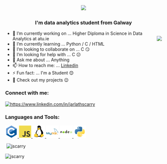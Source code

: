 <h1 align="center">
    <img src="https://readme-typing-svg.herokuapp.com/?font=Teko&size=55&center=true&vCenter=true&width=500&height=70&duration=5000&lines=Hi+There!+👋;+Welcome+to+my+Github+page!;" />
</h1>

<h3 align="center">I'm data analytics student from Galway</h3>

- 🔭 I’m currently working on ... Higher Diploma in Science in Data Analytics at atu.ie <img align="right" src="https://visitor-badge.laobi.icu/badge?page_id=JScarry.JScarry" />
- 🌱 I’m currently learning ... Python / C / HTML
- 👯 I’m looking to collaborate on ... C :smirk:
- 🤔 I’m looking for help with ... C :confused:
- 💬 Ask me about ... Anything
- 📫 How to reach me: ... [Linkedin](https://www.linkedin.com/in/jarlathscarry)
- ⚡ Fun fact: ... I'm a Student :blush:
- 👋 Check out my projects  😉

<h3 align="left">Connect with me:</h3>
<p align="left">
<a href="https://linkedin.com/in/https://www.linkedin.com/in/jarlathscarry" target="blank"><img align="center" src="https://raw.githubusercontent.com/rahuldkjain/github-profile-readme-generator/master/src/images/icons/Social/linked-in-alt.svg" alt="https://www.linkedin.com/in/jarlathscarry" height="30" width="40" /></a>
</p>

<h3 align="left">Languages and Tools:</h3>
<p align="left"> <a href="https://www.cprogramming.com/" target="_blank" rel="noreferrer"> <img src="https://raw.githubusercontent.com/devicons/devicon/master/icons/c/c-original.svg" alt="c" width="40" height="40"/> </a> <a href="https://developer.mozilla.org/en-US/docs/Web/JavaScript" target="_blank" rel="noreferrer"> <img src="https://raw.githubusercontent.com/devicons/devicon/master/icons/javascript/javascript-original.svg" alt="javascript" width="40" height="40"/> </a> <a href="https://www.linux.org/" target="_blank" rel="noreferrer"> <img src="https://raw.githubusercontent.com/devicons/devicon/master/icons/linux/linux-original.svg" alt="linux" width="40" height="40"/> </a> <a href="https://www.mysql.com/" target="_blank" rel="noreferrer"> <img src="https://raw.githubusercontent.com/devicons/devicon/master/icons/mysql/mysql-original-wordmark.svg" alt="mysql" width="40" height="40"/> </a> <a href="https://nodejs.org" target="_blank" rel="noreferrer"> <img src="https://raw.githubusercontent.com/devicons/devicon/master/icons/nodejs/nodejs-original-wordmark.svg" alt="nodejs" width="40" height="40"/> </a> <a href="https://www.python.org" target="_blank" rel="noreferrer"> <img src="https://raw.githubusercontent.com/devicons/devicon/master/icons/python/python-original.svg" alt="python" width="40" height="40"/> </a> </p>

<p>&nbsp;<img align="center" src="https://github-readme-stats.vercel.app/api?username=jscarry&show_icons=true&locale=en" alt="jscarry" /></p>

<p><img align="center" src="https://github-readme-streak-stats.herokuapp.com/?user=jscarry&" alt="jscarry" /></p>

